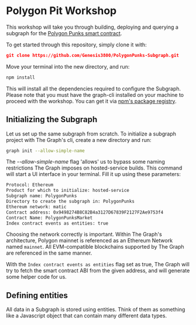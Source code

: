 # Polygon Pit Workshop

This workshop will take you through building, deploying and querying a subgraph for the [Polygon Punks smart contract](https://polygonscan.com/address/0x9498274B8C82B4a3127D67839F2127F2Ae9753f4 "Polygon Punks smart contract").

To get started through this repository, simply clone it with:

```json
git clone https://github.com/Genesis3800/PolygonPunks-Subgraph.git
```
Move your terminal into the new directory, and run:
```javascript
npm install
```
This will install all the dependencies required to configure the Subgraph. Please note that you must have the graph-cli installed on your machine to proceed with the workshop. You can get it via [npm's package registry](https://www.npmjs.com/package/@graphprotocol/graph-cli "npm's package registry").

## Initializing the Subgraph

Let us set up the same subgraph from scratch.
To initialize a subgraph project with The Graph's cli, create a new directory and run:

```bash
graph init --allow-simple-name
```
The *--allow-simple-name* flag 'allows' us to bypass some naming restrictions The Graph imposes on hosted-service builds.
This command will start a UI interface in your terminal. Fill it up using these parameters:

```bash
Protocol: Ethereum
Product for which to initialize: hosted-service
Subgraph name: PolygonPunks 
Directory to create the subgraph in: PolygonPunks
Ethereum network: matic
Contract address: 0x9498274B8C82B4a3127D67839F2127F2Ae9753f4
Contract Name: PolygonPunksMarket
Index contract events as entities: true
```
Choosing the network correctly is important. Within The Graph's architecture, Polygon mainnet is referenced as an Ethereum Network named `mainnet`. All EVM-compatible blockchains supported by The Graph are referenced in the same manner.

With the `Index contract events as entities` flag set as true, The Graph will try to fetch the smart contract ABI from the given address, and will generate some helper code for us.

## Defining entities

All data in a Subgraph is stored using entities. Think of them as something like a Javascript object that can contain many different data types.
